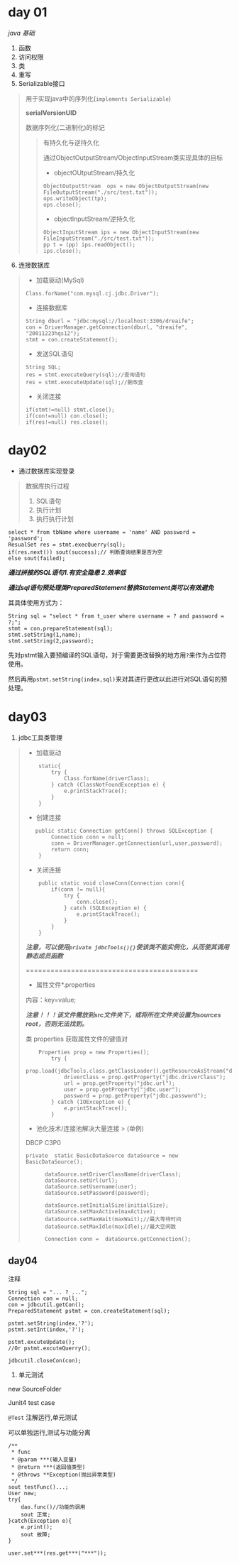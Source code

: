 # day 01
*java 基础*
1. 函数
2. 访问权限
3. 类
4. 重写
5. Serializable接口
> 用于实现java中的序列化(`implements Serializable`)
>
> **serialVersionUID**
>
> 数据序列化(二进制化)的标记
>
> > 有持久化与逆持久化
> >
> > 通过ObjectOutputStream/ObjectInputStream类实现具体的目标
> >
> > - objectOUtputStream/持久化
> > ```
> > ObjectOutputStream  ops = new ObjectOutputStream(new FileOutputStream("./src/test.txt"));
> > ops.writeObject(tp);
> > ops.close();
> > ```
> > - objectInputStream/逆持久化
> > ```
> > ObjectInputStream ips = new ObjectInputStream(new FileInputStream("./src/test.txt"));
> > pp t = (pp) ips.readObject();
> > ips.close();
> > ```
> >
6. 连接数据库
> - 加载驱动(MySql)
> ```
> Class.forName("com.mysql.cj.jdbc.Driver");
> ```
> - 连接数据库
> ```
> String dburl = "jdbc:mysql://localhost:3306/dreaife";
> con = DriverManager.getConnection(dburl, "dreaife", "20011223hqs12");
> stmt = con.createStatement();
> ```
> - 发送SQL语句
> ```
> String SQL;
> res = stmt.executeQuery(sql);//查询语句
> res = stmt.executeUpdate(sql);//删改查
> ```
> - 关闭连接
> ```
> if(stmt!=null) stmt.close();
> if(con!=null) con.close();
> if(res!=null) res.close();
> ```

# day02

- 通过数据库实现登录

> 数据库执行过程
> 1. SQL语句
> 2. 执行计划
> 3. 执行执行计划

```
select * from tbName where username = 'name' AND password = 'password';
ResualSet res = stmt.execQuerry(sql);
if(res.next()) sout(success);// 判断查询结果是否为空
else sout(failed);
```

***通过拼接的SQL语句1.有安全隐患 2.效率低***

***通过sql语句预处理类PreparedStatement替换Statement类可以有效避免***

其具体使用方式为：

```
String sql = "select * from t_user where username = ? and password = ?;";
stmt = con.prepareStatement(sql);
stmt.setString(1,name);
stmt.setString(2,password);
```

先对pstmt输入要预编译的SQL语句，对于需要更改替换的地方用`?`来作为占位符使用。

然后再用`pstmt.setString(index,sql)`来对其进行更改以此进行对SQL语句的预处理。

# day03

1. jdbc工具类管理

> - 加载驱动
> ```
>     static{
>         try {
>             Class.forName(driverClass);
>         } catch (ClassNotFoundException e) {
>             e.printStackTrace();
>         }
>     }
> ```
> - 创建连接
> ```
>    public static Connection getConn() throws SQLException {
>         Connection conn = null;
>         conn = DriverManager.getConnection(url,user,password);
>         return conn;
>     }
> ```
> - 关闭连接
> ```
>     public static void closeConn(Connection conn){
>         if(conn != null){
>             try {
>                 conn.close();
>             } catch (SQLException e) {
>                 e.printStackTrace();
>             }
>         }
>     }
> ```
> ***注意，可以使用`private jdbcTools(){}`使该类不能实例化，从而使其调用静态成员函数***
>
> ==========================================
>
> - 属性文件*.properties
>
> 内容：key=value;
>
> ***注意！！！该文件需放到src文件夹下，或将所在文件夹设置为sources root，否则无法找到。***
>
> 类 properties 获取属性文件的键值对
>
> ```
>     Properties prop = new Properties();
>         try {
>             prop.load(jdbcTools.class.getClassLoader().getResourceAsStream("db.properties"));
>             driverClass = prop.getProperty("jdbc.driverClass");
>             url = prop.getProperty("jdbc.url");
>             user = prop.getProperty("jdbc.user");
>             password = prop.getProperty("jdbc.password");
>         } catch (IOException e) {
>             e.printStackTrace();
>         }
> ```
>
> - 池化技术/连接池解决大量连接
    > (单例)
>
> DBCP C3P0
>
> ```
> private  static BasicDataSource dataSource = new BasicDataSource();
> 
>       dataSource.setDriverClassName(driverClass);
>       dataSource.setUrl(url);
>       dataSource.setUsername(user);
>       dataSource.setPassword(password);
> 
>       dataSource.setInitialSize(initialSize);
>       dataSource.setMaxActive(maxActive);
>       dataSource.setMaxWait(maxWait);//最大等待时间
>       dataSource.setMaxIdle(maxIdle);//最大空闲数
> 
>       Connection conn =  dataSource.getConnection();
> ```
>
## day04
注释

```
String sql = "... ? ...";
Connection con = null;
con = jdbcutil.getCon();
PreparedStatement pstmt = con.createStatement(sql);

pstmt.setString(index,'?');
pstmt.setInt(index,'?');

pstmt.excuteUpdate();
//Or pstmt.excuteQuerry();

jdbcutil.closeCon(con);
```

1. 单元测试

new SourceFolder

Junit4 test case

`@Test` 注解运行,单元测试

可以单独运行,测试与功能分离

```
/**
 * func
 * @param ***(输入变量)
 * @return ***(返回值类型)
 * @throws **Exception(抛出异常类型)
 */
sout testFunc()...;
User new;
try{
	dao.func()//功能的调用
	sout 正常;
}catch(Exception e){
	e.print();
	sout 故障;
}
```

`user.set***(res.get***("***"));`